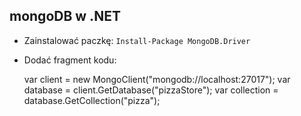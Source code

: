 ## mongoDB w .NET

- Zainstalować paczkę: `Install-Package MongoDB.Driver`
- Dodać fragment kodu:


    var client = new MongoClient("mongodb://localhost:27017");
    var database = client.GetDatabase("pizzaStore");
    var collection = database.GetCollection<Pizza>("pizza");